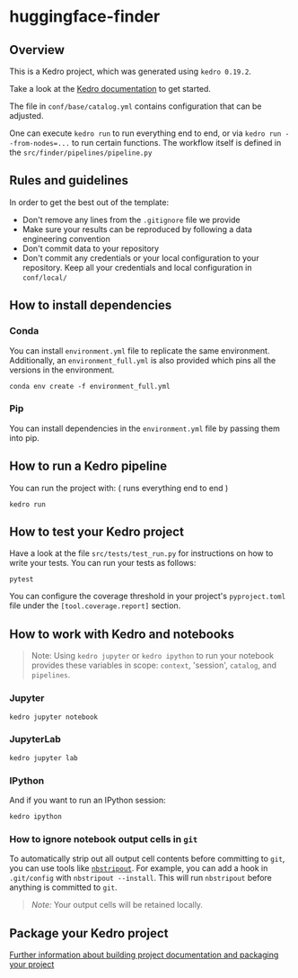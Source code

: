 # huggingface-finder

## Overview

This is a Kedro project, which was generated using `kedro 0.19.2`.

Take a look at the [Kedro documentation](https://docs.kedro.org) to get started.

The file in `conf/base/catalog.yml` contains configuration that can be adjusted. 

One can execute `kedro run` to run everything end to end, or via `kedro run --from-nodes=...` to run certain functions.
The workflow itself is defined in the `src/finder/pipelines/pipeline.py`


## Rules and guidelines

In order to get the best out of the template:

* Don't remove any lines from the `.gitignore` file we provide
* Make sure your results can be reproduced by following a data engineering convention
* Don't commit data to your repository
* Don't commit any credentials or your local configuration to your repository. Keep all your credentials and local configuration in `conf/local/`

## How to install dependencies

### Conda

You can install `environment.yml` file to replicate the same environment. Additionally, 
an `environment_full.yml` is also provided which pins all the versions in the environment.

```shell
conda env create -f environment_full.yml
```

### Pip

You can install dependencies in the `environment.yml` file by passing them into pip.

## How to run a Kedro pipeline

You can run the project with: ( runs everything end to end )

```
kedro run
```

## How to test your Kedro project

Have a look at the file `src/tests/test_run.py` for instructions on how to write your tests. You can run your tests as follows:

```
pytest
```

You can configure the coverage threshold in your project's `pyproject.toml` file under the `[tool.coverage.report]` section.


## How to work with Kedro and notebooks

> Note: Using `kedro jupyter` or `kedro ipython` to run your notebook provides these variables in scope:
> `context`, 'session', `catalog`, and `pipelines`.

### Jupyter
```
kedro jupyter notebook
```

### JupyterLab
```
kedro jupyter lab
```

### IPython
And if you want to run an IPython session:

```
kedro ipython
```

### How to ignore notebook output cells in `git`
To automatically strip out all output cell contents before committing to `git`, you can use tools like [`nbstripout`](https://github.com/kynan/nbstripout).
For example, you can add a hook in `.git/config` with `nbstripout --install`. 
This will run `nbstripout` before anything is committed to `git`.

> *Note:* Your output cells will be retained locally.

## Package your Kedro project

[Further information about building project documentation and packaging your project](https://docs.kedro.org/en/stable/tutorial/package_a_project.html)

